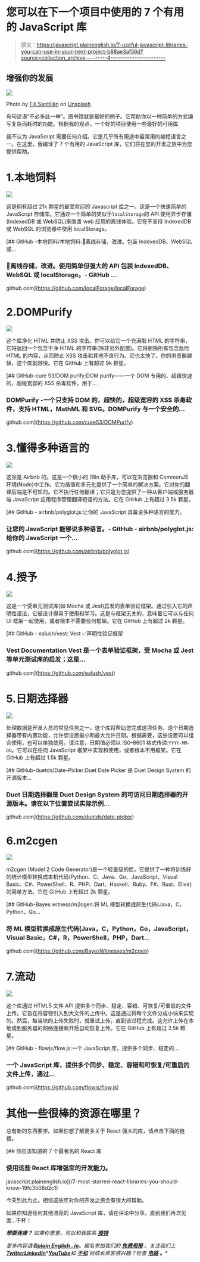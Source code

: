 # 您可以在下一个项目中使用的 7 个有用的 JavaScript 库

> 原文：<https://javascript.plainenglish.io/7-useful-javascript-libraries-you-can-use-in-your-next-project-b88ae3af56d?source=collection_archive---------4----------------------->

## 增强你的发展

![](img/941f041610acf1000606972ce79db53a.png)

Photo by [Fili Santillán](https://unsplash.com/es/@filisantillan?utm_source=unsplash&utm_medium=referral&utm_content=creditCopyText) on [Unsplash](https://unsplash.com/s/photos/javascript?utm_source=unsplash&utm_medium=referral&utm_content=creditCopyText)

有句谚语“不必多此一举”。图书馆就是最好的例子。它帮助你以一种简单的方式编写复杂而耗时的功能。根据我的观点，一个好的项目使用一些最好的可用库

我不认为 JavaScript 需要任何介绍。它是几乎所有用途中最常用的编程语言之一。在这里，我编译了 7 个有用的 JavaScript 库，它们将在您的开发之旅中为您提供帮助。

# 1.本地饲料

![](img/39f10ce45b9161af1d6bf4cd427e5d2f.png)

这是拥有超过 21k 颗星的最受欢迎的 Javascript 库之一。这是一个快速简单的 JavaScript 存储库。它通过一个简单的类似于`localStorage`的 API 使用异步存储(IndexedDB 或 WebSQL)来改善 web 应用的离线体验。它在不支持 IndexedDB 或 WebSQL 的浏览器中使用 localStorage。

[](https://github.com/localForage/localForage) [## GitHub -本地饲料/本地饲料:💾离线存储，改进。包装 IndexedDB、WebSQL 或…

### 💾离线存储，改进。使用简单但强大的 API 包装 IndexedDB、WebSQL 或 localStorage。- GitHub …

github.com](https://github.com/localForage/localForage) 

# 2.DOMPurify

![](img/040991e14339746a26bdc029046b202d.png)

这个库净化 HTML 并防止 XSS 攻击。你可以给它一个充满脏 HTML 的字符串，它将返回一个包含干净 HTML 的字符串(除非另外配置)。它将删除所有包含危险 HTML 的内容，从而防止 XSS 攻击和其他不良行为。它也太快了。你的浏览器越快，这个库就越快。它在 GitHub 上有超过 9k 颗星。

[](https://github.com/cure53/DOMPurify) [## GitHub-cure 53/DOM purify:DOM purify——一个 DOM 专用的、超级快速的、超级宽容的 XSS 杀毒软件，用于…

### DOMPurify -一个只支持 DOM 的，超快的，超级宽容的 XSS 杀毒软件，支持 HTML，MathML 和 SVG。DOMPurify 与一个安全的…

github.com](https://github.com/cure53/DOMPurify) 

# 3.懂得多种语言的

![](img/72ec2e1d98fb44d312b3b8eb213edcdf.png)

这张是 Airbnb 的。这是一个很小的 I18n 助手库，可以在浏览器和 CommonJS 环境(Node)中工作。它为插值和多元化提供了一个简单的解决方案。它对你的翻译后端是不可知的。它不执行任何翻译；它只是为您提供了一种从客户端或服务器端 JavaScript 应用程序管理翻译短语的方法。它在 GitHub 上有超过 3.5k 颗星。

[](https://github.com/airbnb/polyglot.js) [## GitHub - airbnb/polyglot.js:让你的 JavaScript 具备说多种语言的能力。

### 让您的 JavaScript 能够说多种语言。- GitHub - airbnb/polyglot.js:给你的 JavaScript 一个…

github.com](https://github.com/airbnb/polyglot.js) 

# 4.授予

![](img/5407ff088f96f237b1a17b3d8a3805c9.png)

这是一个受单元测试库(如 Mocha 或 Jest)启发的表单验证框架。通过引入它的声明性语法，它被设计得易于使用和学习。这是与框架无关的，意味着它可以与任何 UI 框架一起使用，或者根本不需要任何框架。它在 GitHub 上有超过 2k 颗星。

[](https://github.com/ealush/vest) [## GitHub - ealush/vest: Vest ✅声明性验证框架

### Vest Documentation Vest 是一个表单验证框架，受 Mocha 或 Jest 等单元测试库的启发；这是…

github.com](https://github.com/ealush/vest) 

# 5.日期选择器

![](img/69bb80476ab5c85396aa018ef6264cfe.png)

处理数据是开发人员的常见任务之一。这个库将帮助您完成这项任务。这个日期选择器带有内置功能，允许您设置最小和最大允许日期。根据需要，这些设置可以组合使用，也可以单独使用。请注意，日期值必须以 IS0–8601 格式传递:`YYYY-MM-DD`。它可以在任何 JavaScript 框架中实现和使用，或者根本不用框架。它在 GitHub 上有超过 1.5k 颗星。

[](https://github.com/duetds/date-picker) [## GitHub-duetds/Date-Picker:Duet Date Picker 是 Duet Design System 的开源版本…

### Duet 日期选择器是 Duet Design System 的可访问日期选择器的开源版本。请在以下位置尝试实际示例…

github.com](https://github.com/duetds/date-picker) 

# 6.m2cgen

![](img/766c6077caf50d5105d9f37b381ebb6e.png)

m2cgen (Model 2 Code Generator)是一个轻量级的库，它提供了一种将训练好的统计模型转换成本机代码(Python、C、Java、Go、JavaScript、Visual Basic、C#、PowerShell、R、PHP、Dart、Haskell、Ruby、F#、Rust、Elixir)的简单方法。它在 GitHub 上有超过 2k 颗星。

[](https://github.com/BayesWitnesses/m2cgen) [## GitHub-Bayes witness/m2cgen:将 ML 模型转换成原生代码(Java，C，Python，Go…

### 将 ML 模型转换成原生代码(Java，C，Python，Go，JavaScript，Visual Basic，C#，R，PowerShell，PHP，Dart…

github.com](https://github.com/BayesWitnesses/m2cgen) 

# 7.流动

![](img/2bd7e7644ddc889534e00e075db2a8f2.png)

这个库通过 HTML5 文件 API 提供多个同步、稳定、容错、可恢复/可重启的文件上传。它旨在将容错引入到大文件的上传中。这是通过将每个文件分成小块来实现的。然后，每当块的上传失败时，就重试上传，直到该过程完成。这允许上传在本地或到服务器的网络连接断开后自动恢复上传。它在 GitHub 上有超过 2.5k 颗星。

[](https://github.com/flowjs/flow.js) [## GitHub - flowjs/flow.js:一个 JavaScript 库，提供多个同步、稳定的…

### 一个 JavaScript 库，提供多个同步、稳定、容错和可恢复/可重启的文件上传，通过…

github.com](https://github.com/flowjs/flow.js) 

# 其他一些很棒的资源在哪里？

总有新的东西要学。如果你想了解更多关于 React 强大的库，请点击下面的链接。

[](/7-most-starred-react-libraries-you-should-know-19fc3508d2c1) [## 你应该知道的 7 个最著名的 React 库

### 使用这些 React 库增强您的开发能力。

javascript.plainenglish.io](/7-most-starred-react-libraries-you-should-know-19fc3508d2c1) 

今天到此为止。相信这些库对你的开发之旅会有很大的帮助。

如果你知道任何其他漂亮的 JavaScript 库，请在评论中分享。直到我们再次见面…干杯！

***想要连接？*** *如果你愿意，可以和我联系* [***推特***](https://twitter.com/FarhanTanvirBD)

*更多内容请看*[***plain English . io***](https://plainenglish.io/)*。报名参加我们的* [***免费周报***](http://newsletter.plainenglish.io/) *。关注我们上*[***Twitter***](https://twitter.com/inPlainEngHQ)[***LinkedIn***](https://www.linkedin.com/company/inplainenglish/)*[***YouTube***](https://www.youtube.com/channel/UCtipWUghju290NWcn8jhyAw)**和* [***不和***](https://discord.gg/GtDtUAvyhW) *对成长黑客感兴趣？检查* [***电路***](https://circuit.ooo/) ***。*****